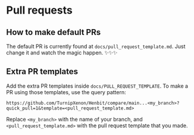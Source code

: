 ﻿# Pull requests

## How to make default PRs
The default PR is currently found at `docs/pull_request_template.md`. Just change
it and watch the magic happen. ✨✨✨

## Extra PR templates
Add the extra PR templates inside `docs/PULL_REQUEST_TEMPLATE`. To make a PR using
those templates, use the query pattern:
```
https://github.com/TurnipXenon/Henbit/compare/main...<my_branch>?quick_pull=1&template=<pull_request_template.md>
```
Replace `<my_branch>` with the name of your branch, and `<pull_request_template.md>` with
the pull request template that you made.